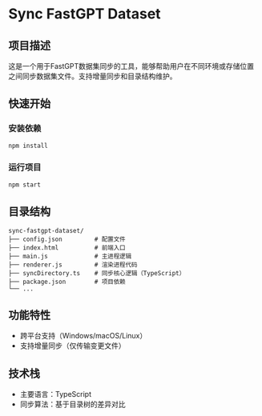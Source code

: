 # Sync FastGPT Dataset

## 项目描述
这是一个用于FastGPT数据集同步的工具，能够帮助用户在不同环境或存储位置之间同步数据集文件。支持增量同步和目录结构维护。

## 快速开始

### 安装依赖
```bash
npm install
```

### 运行项目
```bash
npm start
```

## 目录结构
```
sync-fastgpt-dataset/
├── config.json         # 配置文件
├── index.html          # 前端入口
├── main.js             # 主进程逻辑
├── renderer.js         # 渲染进程代码
├── syncDirectory.ts    # 同步核心逻辑（TypeScript）
├── package.json        # 项目依赖
└── ...
```

## 功能特性
- 跨平台支持（Windows/macOS/Linux）
- 支持增量同步（仅传输变更文件）

## 技术栈
- 主要语言：TypeScript
- 同步算法：基于目录树的差异对比
